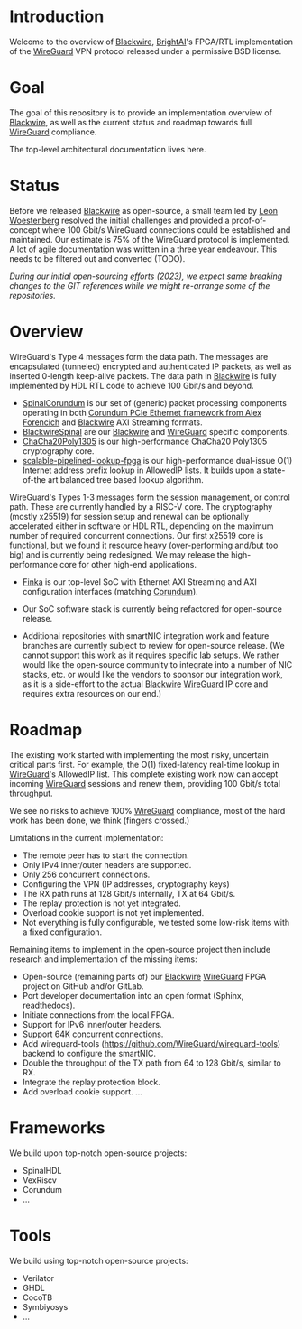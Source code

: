 # Introduction
Welcome to the overview of [Blackwire](https://www.blackwire.online/), [BrightAI](https://www.brightai.nl/)'s FPGA/RTL implementation of the [WireGuard](https://www.wireguard.com/) VPN protocol released under a permissive BSD license.

# Goal
The goal of this repository is to provide an implementation overview of [Blackwire](https://www.blackwire.online/), as well as the current status and roadmap towards full [WireGuard](https://www.wireguard.com/) compliance.

The top-level architectural documentation lives here.

# Status
Before we released [Blackwire](https://www.blackwire.online/) as open-source,
a small team led by [Leon Woestenberg](https://www.linkedin.com/in/leonwoestenberg/) resolved the initial challenges and provided a proof-of-concept where 100 Gbit/s WireGuard connections could be established and maintained. Our estimate is 75% of the WireGuard protocol is implemented. A lot of agile documentation was written in a three year endeavour. This needs to be filtered out and converted (TODO).

*During our initial open-sourcing efforts (2023), we expect same breaking changes to the GIT references while we might re-arrange some of the repositories.*

# Overview

WireGuard's Type 4 messages form the data path. The messages are encapsulated (tunneled) encrypted and authenticated IP packets, as well
as inserted 0-length keep-alive packets. The data path in [Blackwire](https://www.blackwire.online/) is fully implemented by HDL RTL code to achieve 100 Gbit/s and beyond.

- [SpinalCorundum](https://github.com/brightai-nl/SpinalCorundum) is our set of (generic) packet processing components operating in both [Corundum PCIe Ethernet framework from Alex Forencich](https://github.com/corundum/corundum) and [Blackwire](https://www.blackwire.online/) AXI Streaming formats.
- [BlackwireSpinal](https://github.com/brightai-nl/BlackwireSpinal) are our [Blackwire](https://www.blackwire.online/) and [WireGuard](https://www.wireguard.com/) specific components.
- [ChaCha20Poly1305](https://github.com/brightai-nl/ChaCha20Poly1305) is our high-performance ChaCha20 Poly1305 cryptography core.
- [scalable-pipelined-lookup-fpga](https://github.com/brightai-nl/scalable-pipelined-lookup-fpga) is our high-performance dual-issue O(1) Internet address prefix lookup in AllowedIP lists. It builds upon a state-of-the art balanced tree based lookup algorithm.

WireGuard's Types 1-3 messages form the session management, or control path.
These are currently handled by a RISC-V core. The cryptography (mostly x25519) for
session setup and renewal can be optionally accelerated either in software or HDL RTL, depending on the maximum number of required concurrent connections. Our first x25519 core is functional, but we found it resource heavy (over-performing and/but too big) and is currently being redesigned. We may release the high-performance core for other high-end applications.

- [Finka](https://github.com/brightai-nl/Finka) is our top-level SoC with Ethernet AXI Streaming and AXI configuration interfaces (matching [Corundum](https://github.com/corundum/corundum)).
- Our SoC software stack is currently being refactored for open-source release.

- Additional repositories with smartNIC integration work and feature branches are currently subject to review for open-source release.
(We cannot support this work as it requires specific lab setups. We rather would like the open-source community to integrate into a number of NIC stacks, etc. or would like the vendors to sponsor our integration work, as it is a side-effort to the actual [Blackwire](https://www.blackwire.online/) [WireGuard](https://www.wireguard.com/) IP core and requires extra resources on our end.)

# Roadmap

The existing work started with implementing the most risky, uncertain critical parts first. For example, the O(1) fixed-latency real-time lookup in [WireGuard](https://www.wireguard.com/)'s AllowedIP list. This complete existing work now can accept incoming [WireGuard](https://www.wireguard.com/) sessions and renew them, providing 100 Gbit/s total throughput.

We see no risks to achieve 100% [WireGuard](https://www.wireguard.com/)
compliance, most of the hard work has been done, we think (fingers crossed.)

Limitations in the current implementation:
- The remote peer has to start the connection.
- Only IPv4 inner/outer headers are supported.
- Only 256 concurrent connections.
- Configuring the VPN (IP addresses, cryptography keys)
- The RX path runs at 128 Gbit/s internally, TX at 64 Gbit/s.
- The replay protection is not yet integrated.
- Overload cookie support is not yet implemented.
- Not everything is fully configurable, we tested some low-risk items with a fixed configuration.

Remaining items to implement in the open-source project then include research and implementation of the missing items:
- Open-source (remaining parts of) our [Blackwire](https://www.blackwire.online/) [WireGuard](https://www.wireguard.com/) FPGA project on GitHub and/or GitLab.
- Port developer documentation into an open format (Sphinx, readthedocs).
- Initiate connections from the local FPGA.
- Support for IPv6 inner/outer headers.
- Support 64K concurrent connections.
- Add wireguard-tools (https://github.com/WireGuard/wireguard-tools) backend to configure the smartNIC.
- Double the throughput of the TX path from 64 to 128 Gbit/s, similar to RX.
- Integrate the replay protection block.
- Add overload cookie support.
  ...

# Frameworks

We build upon top-notch open-source projects:
- SpinalHDL
- VexRiscv
- Corundum
- ...

# Tools

We build using top-notch open-source projects:
- Verilator
- GHDL
- CocoTB
- Symbiyosys
- ...